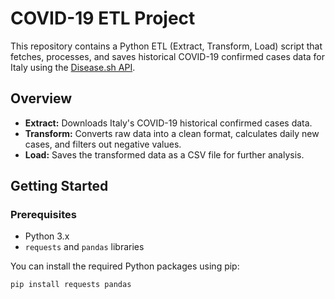 # COVID-19 ETL Project

This repository contains a Python ETL (Extract, Transform, Load) script that fetches, processes, and saves historical COVID-19 confirmed cases data for Italy using the [Disease.sh API](https://disease.sh/).

## Overview

- **Extract:** Downloads Italy's COVID-19 historical confirmed cases data.
- **Transform:** Converts raw data into a clean format, calculates daily new cases, and filters out negative values.
- **Load:** Saves the transformed data as a CSV file for further analysis.

## Getting Started

### Prerequisites

- Python 3.x
- `requests` and `pandas` libraries

You can install the required Python packages using pip:

```bash
pip install requests pandas
